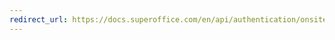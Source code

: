 ```yaml
---
redirect_url: https://docs.superoffice.com/en/api/authentication/onsite/from-secret-to-ticket.html
---
```

